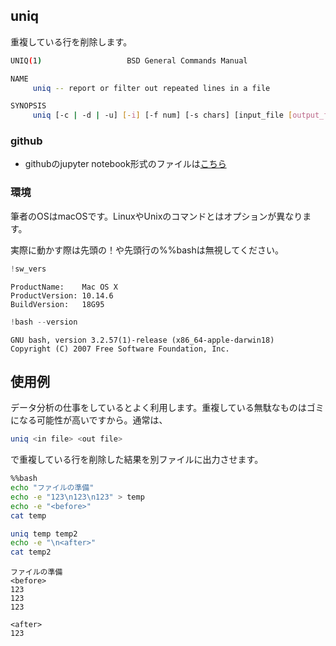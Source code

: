 
## uniq
重複している行を削除します。

```bash
UNIQ(1)                   BSD General Commands Manual                  UNIQ(1)

NAME
     uniq -- report or filter out repeated lines in a file

SYNOPSIS
     uniq [-c | -d | -u] [-i] [-f num] [-s chars] [input_file [output_file]]
```

### github
- githubのjupyter notebook形式のファイルは[こちら](https://github.com/hiroshi0530/wa-src/blob/master/article/library/bash/uniq/uniq_nb.ipynb)

### 環境
筆者のOSはmacOSです。LinuxやUnixのコマンドとはオプションが異なります。

実際に動かす際は先頭の！や先頭行の%%bashは無視してください。


```python
!sw_vers
```

    ProductName:	Mac OS X
    ProductVersion:	10.14.6
    BuildVersion:	18G95



```python
!bash --version
```

    GNU bash, version 3.2.57(1)-release (x86_64-apple-darwin18)
    Copyright (C) 2007 Free Software Foundation, Inc.


## 使用例

データ分析の仕事をしているとよく利用します。重複している無駄なものはゴミになる可能性が高いですから。通常は、

```bash
uniq <in file> <out file>
```

で重複している行を削除した結果を別ファイルに出力させます。


```bash
%%bash
echo "ファイルの準備"
echo -e "123\n123\n123" > temp
echo -e "<before>"
cat temp

uniq temp temp2
echo -e "\n<after>"
cat temp2
```

    ファイルの準備
    <before>
    123
    123
    123
    
    <after>
    123

